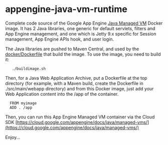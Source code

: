 appengine-java-vm-runtime
=========================

Complete code source of the Google App Engine [Java Managed VM](https://cloud.google.com/appengine/docs/managed-vms/) Docker image.
It has 2 Java libraries, one generic for default servlets, filters and App Engine management, and one which is Jetty 9.x specific for Session management, App Engine APIs hook, and user login.

The Java libraries are pushed to Maven Central, and used by the [docker/Dockerfile](docker/Dockerfile) that build the image. To use the image, you need to build it:


       ./buildimage.sh

Then, for a Java Web Application Archive, put a Dockerfile at the top directory (for example, with a Maven build, create the Dockerfile in ./src/main/webapp directory) and from this Docker image, just add your Web Application content into the /app of the container.

      FROM myimage
      ADD . /app

Then, you can run this App Engine Managed VM container via the Cloud SDK [https://cloud.google.com/appengine/docs/java/managed-vms/](https://cloud.google.com/appengine/docs/java/managed-vms/)

Enjoy...
